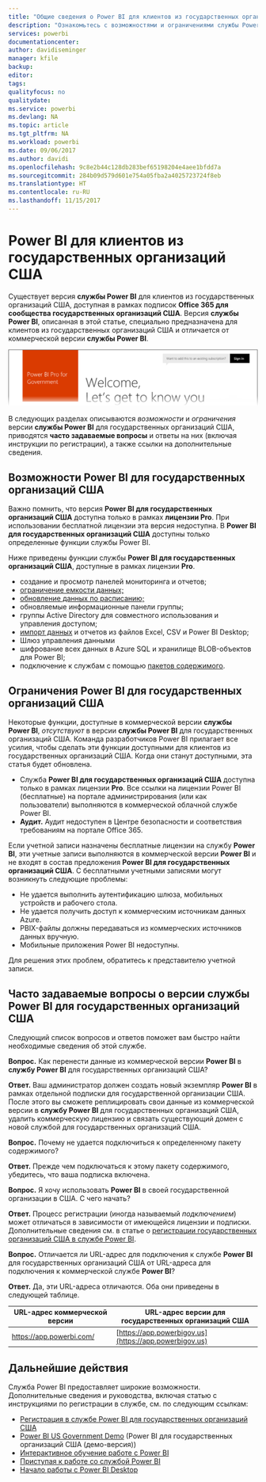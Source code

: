 ```yaml
---
title: "Общие сведения о Power BI для клиентов из государственных организаций США"
description: "Ознакомьтесь с возможностями и ограничениями службы Power BI для государственных организаций США"
services: powerbi
documentationcenter: 
author: davidiseminger
manager: kfile
backup: 
editor: 
tags: 
qualityfocus: no
qualitydate: 
ms.service: powerbi
ms.devlang: NA
ms.topic: article
ms.tgt_pltfrm: NA
ms.workload: powerbi
ms.date: 09/06/2017
ms.author: davidi
ms.openlocfilehash: 9c8e2b44c128db283bef65198204e4aee1bfdd7a
ms.sourcegitcommit: 284b09d579d601e754a05fba2a4025723724f8eb
ms.translationtype: HT
ms.contentlocale: ru-RU
ms.lasthandoff: 11/15/2017
---
```

# <a name="power-bi-for-us-government-customers"></a>Power BI для клиентов из государственных организаций США
Существует версия **службы Power BI** для клиентов из государственных организаций США, доступная в рамках подписок **Office 365 для сообщества государственных организаций США**. Версия **службы Power BI**, описанная в этой статье, специально предназначена для клиентов из государственных организаций США и отличается от коммерческой версии **службы Power BI**.

![](media/service-govus-overview/service_usgov_overview-1.png)

В следующих разделах описываются *возможности* и *ограничения* версии **службы Power BI** для государственных организаций США, приводятся **часто задаваемые вопросы** и ответы на них (включая инструкции по регистрации), а также ссылки на дополнительные сведения.

## <a name="features-of-power-bi-us-government"></a>Возможности Power BI для государственных организаций США
Важно помнить, что версия **Power BI для государственных организаций США** доступна только в рамках **лицензии Pro**. При использовании бесплатной лицензии эта версия недоступна. В **Power BI для государственных организаций США** доступны только определенные функции службы Power BI.

Ниже приведены функции службы **Power BI для государственных организаций США**, доступные в рамках лицензии **Pro**.

* создание и просмотр панелей мониторинга и отчетов;
* [ограничение емкости данных;](service-admin-manage-your-data-storage-in-power-bi.md)
* [обновление данных по расписанию;](refresh-data.md)
* обновляемые информационные панели группы;
* группы Active Directory для совместного использования и управления доступом;
* [импорт данных](service-get-data.md) и отчетов из файлов Excel, CSV и Power BI Desktop;
* Шлюз управления данными
* шифрование всех данных в Azure SQL и хранилище BLOB-объектов для Power BI;
* подключение к службам с помощью [пакетов содержимого](service-connect-to-services.md).

## <a name="limitations-of-power-bi-us-government"></a>Ограничения Power BI для государственных организаций США
Некоторые функции, доступные в коммерческой версии **службы Power BI**, *отсутствуют* в версии **службы Power BI** для государственных организаций США. Команда разработчиков Power BI прилагает все усилия, чтобы сделать эти функции доступными для клиентов из государственных организаций США. Когда они станут доступными, эта статья будет обновлена.

* Служба **Power BI для государственных организаций США** доступна только в рамках лицензии **Pro**. Все ссылки на лицензии Power BI (бесплатные) на портале администрирования (или как пользователи) выполняются в коммерческой облачной службе Power BI.
* **Аудит.** Аудит недоступен в Центре безопасности и соответствия требованиям на портале Office 365.

Если учетной записи назначены бесплатные лицензии на службу **Power BI**, эти учетные записи выполняются в коммерческой версии **Power BI** и не входят в состав предложения **Power BI для государственных организаций США**. С бесплатными учетными записями могут возникнуть следующие проблемы:

* Не удается выполнить аутентификацию шлюза, мобильных устройств и рабочего стола.
* Не удается получить доступ к коммерческим источникам данных Azure.
* PBIX-файлы должны передаваться из коммерческих источников данных вручную.
* Мобильные приложения Power BI недоступны.

Для решения этих проблем, обратитесь к представителю учетной записи.

## <a name="frequently-asked-questions-faq-for-the-us-government-version-of-the-power-bi-service"></a>Часто задаваемые вопросы о версии службы Power BI для государственных организаций США
Следующий список вопросов и ответов поможет вам быстро найти необходимые сведения об этой службе.

**Вопрос.** Как перенести данные из коммерческой версии **Power BI** в **службу Power BI** для государственных организаций США?

**Ответ.** Ваш администратор должен создать новый экземпляр **Power BI** в рамках отдельной подписки для государственной организации США. После этого вы сможете реплицировать свои данные из коммерческой версии в **службу Power BI** для государственных организаций США, удалить коммерческую лицензию и связать существующий домен с новой службой для государственных организаций США.

**Вопрос.** Почему не удается подключиться к определенному пакету содержимого?

**Ответ.** Прежде чем подключаться к этому пакету содержимого, убедитесь, что ваша подписка включена.

**Вопрос.** Я хочу использовать **Power BI** в своей государственной организации в США. С чего начать?

**Ответ.** Процесс регистрации (иногда называемый *подключением*) может отличаться в зависимости от имеющейся лицензии и подписки. Дополнительные сведения см. в статье о [регистрации государственных организаций США в службе Power BI](service-govus-signup.md).

**Вопрос.** Отличается ли URL-адрес для подключения к службе **Power BI** для государственных организаций США от URL-адреса для подключения к коммерческой службе **Power BI**?

**Ответ.** Да, эти URL-адреса отличаются. Оба они приведены в следующей таблице.

| URL-адрес коммерческой версии | URL-адрес версии для государственных организаций США |
| --- | --- |
| https://app.powerbi.com/ |[https://app.powerbigov.us](https://app.powerbigov.us) |

## <a name="next-steps"></a>Дальнейшие действия
Служба Power BI предоставляет широкие возможности. Дополнительные сведения и руководства, включая статью с инструкциями по регистрации в службе, см. по следующим ссылкам:

* [Регистрация в службе Power BI для государственных организаций США](service-govus-signup.md)
* <a href="https://channel9.msdn.com/Blogs/Azure/Cognitive-Services-HDInsight-and-Power-BI-on-Azure-Government">Power BI US Government Demo</a> (Power BI для государственных организаций США (демо-версия))
* [Интерактивное обучение работе с Power BI](guided-learning/gettingstarted.yml#step-1)
* [Приступая к работе со службой Power BI](service-get-started.md)
* [Начало работы с Power BI Desktop](desktop-getting-started.md)

